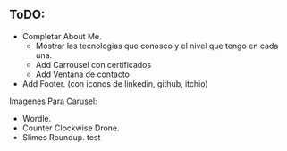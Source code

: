 
## ToDO:
- Completar About Me.
	- Mostrar las tecnologias que conosco y el nivel que tengo en cada una.
	- Add Carrousel con certificados
	- Add Ventana de contacto
- Add Footer. (con iconos de linkedin, github, itchio)

Imagenes Para Carusel:
- Wordle.
- Counter Clockwise Drone.
- Slimes Roundup.
test